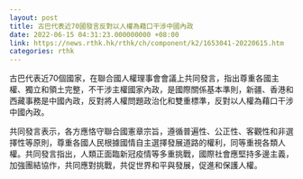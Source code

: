 ```yaml
---
layout: post
title: 古巴代表近70國發言反對以人權為藉口干涉中國內政
date: 2022-06-15 04:31:23.000000000 +08:00
link: https://news.rthk.hk/rthk/ch/component/k2/1653041-20220615.htm
categories: rthk
---
```


古巴代表近70個國家，在聯合國人權理事會會議上共同發言，指出尊重各國主權、獨立和領土完整，不干涉主權國家內政，是國際關係基本準則，新疆、香港和西藏事務是中國內政，反對將人權問題政治化和雙重標準，反對以人權為藉口干涉中國內政。

共同發言表示，各方應恪守聯合國憲章宗旨，遵循普遍性、公正性、客觀性和非選擇性等原則，尊重各國人民根據國情自主選擇發展道路的權利，同等重視各類人權。共同發言指出，人類正面臨新冠疫情等多重挑戰，國際社會應堅持多邊主義，加強團結協作，共同應對挑戰，共促世界和平與發展，促進和保護人權。

